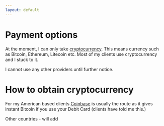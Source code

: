 ```yaml
---
layout: default
---
```


# Payment options

At the moment, I can only take [cryptocurrency](https://www.coinmarketcap.com). This means currency such as Bitcoin, Ethereum, Litecoin etc. Most of my clients use cryptocurrency and I stuck to it.

I cannot use any other providers until further notice. 


# How to obtain cryptocurrency

For my American based clients [Coinbase](https://www.coinbase.com) is usually the route as it gives instant Bitcoin if you use your Debit Card (clients have told me this.)


Other countries - will add



